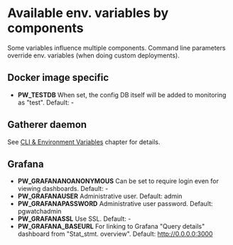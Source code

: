 # Available env. variables by components

Some variables influence multiple components. Command line parameters override env. variables (when doing custom deployments).

## Docker image specific

- **PW_TESTDB** When set, the config DB itself will be added to monitoring as "test". Default: -

## Gatherer daemon

See [CLI & Environment Variables](./cli_env.md) chapter for details.

## Grafana

- **PW_GRAFANANOANONYMOUS** Can be set to require login even for viewing dashboards. Default: -
- **PW_GRAFANAUSER** Administrative user. Default: admin
- **PW_GRAFANAPASSWORD** Administrative user password. Default: pgwatchadmin
- **PW_GRAFANASSL** Use SSL. Default: -
- **PW_GRAFANA_BASEURL** For linking to Grafana "Query details" dashboard from "Stat_stmt. overview". Default: <http://0.0.0.0:3000>
